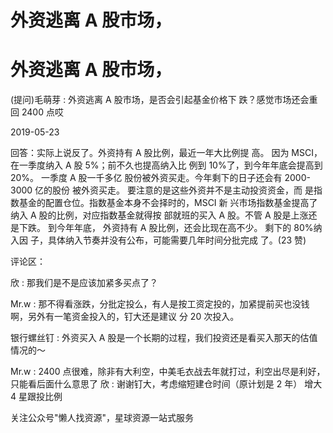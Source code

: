 # 外资逃离 A 股市场，

# 外资逃离 A 股市场，

(提问)毛萌芽 : 外资逃离 A 股市场，是否会引起基金价格下 跌？感觉市场还会重回 2400 点哎

2019-05-23

回答：实际上说反了。外资持有 A 股比例，最近一年大比例提 高。 因为 MSCI，在一季度纳入 A 股 5%；前不久也提高纳入比 例到 10%了，到今年年底会提高到 20%。 一季度 A 股一千多亿 股份被外资买走。今年剩下的日子还会有 2000-3000 亿的股份 被外资买走。 要注意的是这些外资并不是主动投资资金，而 是指数基金的配置仓位。指数基金本身不会择时的，MSCI 新 兴市场指数基金提高了纳入 A 股的比例，对应指数基金就得按 部就班的买入 A 股。不管 A 股是上涨还是下跌。 到今年年底， 外资持有 A 股比例，还会比现在高不少。 剩下的 80%纳入因 子，具体纳入节奏并没有公布，可能需要几年时间分批完成 了。(23 赞)

评论区：

欣 : 那我们是不是应该加紧多买点了？

Mr.w : 那不得看涨跌，分批定投么，有人是按工资定投的，加紧提前买也没钱啊，另外有一笔资金投入的，钉大还是建议 分 20 次投入。

银行螺丝钉 : 外资买入 A 股是一个长期的过程，我们投资还是看买入那天的估值情况的～

Mr.w : 2400 点很难，除非有大利空，中美毛衣战去年就打过，利空出尽是利好，只能看后面什么意思了 欣 : 谢谢钉大，考虑缩短建仓时间（原计划是 2 年） 增大 4 星跟投比例

关注公众号"懒人找资源"，星球资源一站式服务